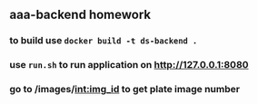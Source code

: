 ## aaa-backend homework
### to build use `docker build -t ds-backend .`
### use `run.sh` to run application on http://127.0.0.1:8080
### go to /images/<int:img_id> to get plate image number
